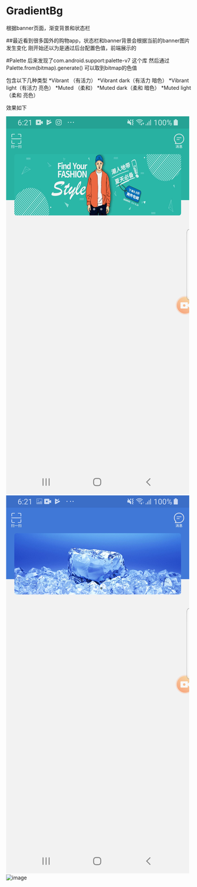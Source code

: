 # GradientBg
根据banner页面，渐变背景和状态栏

##最近看到很多国外的购物app，状态栏和banner背景会根据当前的banner图片发生变化
刚开始还以为是通过后台配置色值，前端展示的

#Palette
后来发现了com.android.support:palette-v7 这个库
然后通过Palette.from(bitmap).generate()
可以取到bitmap的色值

包含以下几种类型
*Vibrant （有活力）
*Vibrant dark（有活力 暗色）
*Vibrant light（有活力 亮色）
*Muted （柔和）
*Muted dark（柔和 暗色）
*Muted light（柔和 亮色）

效果如下

![image](https://github.com/haoyuliu/GradientBg/blob/master/Screenshot_20190904-182109_taobao.jpg)
![image](https://github.com/haoyuliu/GradientBg/blob/master/Screenshot_20190904-182111_taobao.jpg)
![image](https://github.com/haoyuliu/GradientBg/blob/master/Screenshot_20190904-1821117_taobao.jpg)

